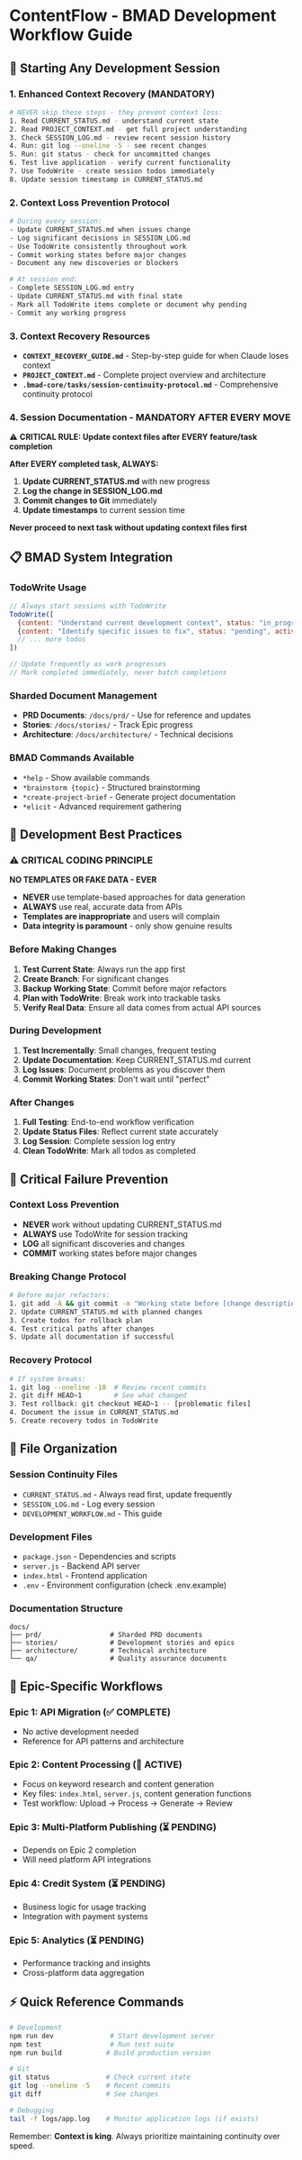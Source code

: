 # ContentFlow - BMAD Development Workflow Guide

## 🚀 Starting Any Development Session

### 1. Enhanced Context Recovery (MANDATORY)
```bash
# NEVER skip these steps - they prevent context loss:
1. Read CURRENT_STATUS.md - understand current state
2. Read PROJECT_CONTEXT.md - get full project understanding
3. Check SESSION_LOG.md - review recent session history
4. Run: git log --oneline -5 - see recent changes
5. Run: git status - check for uncommitted changes
6. Test live application - verify current functionality
7. Use TodoWrite - create session todos immediately
8. Update session timestamp in CURRENT_STATUS.md
```

### 2. Context Loss Prevention Protocol
```bash
# During every session:
- Update CURRENT_STATUS.md when issues change
- Log significant decisions in SESSION_LOG.md
- Use TodoWrite consistently throughout work
- Commit working states before major changes
- Document any new discoveries or blockers

# At session end:
- Complete SESSION_LOG.md entry
- Update CURRENT_STATUS.md with final state
- Mark all TodoWrite items complete or document why pending
- Commit any working progress
```

### 3. Context Recovery Resources
- **`CONTEXT_RECOVERY_GUIDE.md`** - Step-by-step guide for when Claude loses context
- **`PROJECT_CONTEXT.md`** - Complete project overview and architecture
- **`.bmad-core/tasks/session-continuity-protocol.md`** - Comprehensive continuity protocol

### 4. Session Documentation - MANDATORY AFTER EVERY MOVE
⚠️ **CRITICAL RULE: Update context files after EVERY feature/task completion**

**After EVERY completed task, ALWAYS:**
1. **Update CURRENT_STATUS.md** with new progress
2. **Log the change in SESSION_LOG.md**
3. **Commit changes to Git** immediately
4. **Update timestamps** to current session time

**Never proceed to next task without updating context files first**

## 📋 BMAD System Integration

### TodoWrite Usage
```javascript
// Always start sessions with TodoWrite
TodoWrite([
  {content: "Understand current development context", status: "in_progress", activeForm: "Understanding current development context"},
  {content: "Identify specific issues to fix", status: "pending", activeForm: "Identifying specific issues to fix"},
  // ... more todos
])

// Update frequently as work progresses
// Mark completed immediately, never batch completions
```

### Sharded Document Management
- **PRD Documents**: `/docs/prd/` - Use for reference and updates
- **Stories**: `/docs/stories/` - Track Epic progress
- **Architecture**: `/docs/architecture/` - Technical decisions

### BMAD Commands Available
- `*help` - Show available commands
- `*brainstorm {topic}` - Structured brainstorming
- `*create-project-brief` - Generate project documentation
- `*elicit` - Advanced requirement gathering

## 🔧 Development Best Practices

### ⚠️ CRITICAL CODING PRINCIPLE
**NO TEMPLATES OR FAKE DATA - EVER**
- **NEVER** use template-based approaches for data generation
- **ALWAYS** use real, accurate data from APIs
- **Templates are inappropriate** and users will complain
- **Data integrity is paramount** - only show genuine results

### Before Making Changes
1. **Test Current State**: Always run the app first
2. **Create Branch**: For significant changes
3. **Backup Working State**: Commit before major refactors
4. **Plan with TodoWrite**: Break work into trackable tasks
5. **Verify Real Data**: Ensure all data comes from actual API sources

### During Development
1. **Test Incrementally**: Small changes, frequent testing
2. **Update Documentation**: Keep CURRENT_STATUS.md current
3. **Log Issues**: Document problems as you discover them
4. **Commit Working States**: Don't wait until "perfect"

### After Changes
1. **Full Testing**: End-to-end workflow verification
2. **Update Status Files**: Reflect current state accurately
3. **Log Session**: Complete session log entry
4. **Clean TodoWrite**: Mark all todos as completed

## 🚨 Critical Failure Prevention

### Context Loss Prevention
- **NEVER** work without updating CURRENT_STATUS.md
- **ALWAYS** use TodoWrite for session tracking
- **LOG** all significant discoveries and changes
- **COMMIT** working states before major changes

### Breaking Change Protocol
```bash
# Before major refactors:
1. git add -A && git commit -m "Working state before [change description]"
2. Update CURRENT_STATUS.md with planned changes
3. Create todos for rollback plan
4. Test critical paths after changes
5. Update all documentation if successful
```

### Recovery Protocol
```bash
# If system breaks:
1. git log --oneline -10  # Review recent commits
2. git diff HEAD~1        # See what changed
3. Test rollback: git checkout HEAD~1 -- [problematic files]
4. Document the issue in CURRENT_STATUS.md
5. Create recovery todos in TodoWrite
```

## 📁 File Organization

### Session Continuity Files
- `CURRENT_STATUS.md` - Always read first, update frequently
- `SESSION_LOG.md` - Log every session
- `DEVELOPMENT_WORKFLOW.md` - This guide

### Development Files
- `package.json` - Dependencies and scripts
- `server.js` - Backend API server
- `index.html` - Frontend application
- `.env` - Environment configuration (check .env.example)

### Documentation Structure
```
docs/
├── prd/                 # Sharded PRD documents
├── stories/             # Development stories and epics
├── architecture/        # Technical architecture
└── qa/                  # Quality assurance documents
```

## 🎯 Epic-Specific Workflows

### Epic 1: API Migration (✅ COMPLETE)
- No active development needed
- Reference for API patterns and architecture

### Epic 2: Content Processing (🔄 ACTIVE)
- Focus on keyword research and content generation
- Key files: `index.html`, `server.js`, content generation functions
- Test workflow: Upload → Process → Generate → Review

### Epic 3: Multi-Platform Publishing (⏳ PENDING)
- Depends on Epic 2 completion
- Will need platform API integrations

### Epic 4: Credit System (⏳ PENDING)
- Business logic for usage tracking
- Integration with payment systems

### Epic 5: Analytics (⏳ PENDING)
- Performance tracking and insights
- Cross-platform data aggregation

## ⚡ Quick Reference Commands

```bash
# Development
npm run dev              # Start development server
npm test                 # Run test suite
npm run build           # Build production version

# Git
git status              # Check current state
git log --oneline -5    # Recent commits
git diff                # See changes

# Debugging
tail -f logs/app.log    # Monitor application logs (if exists)
```

Remember: **Context is king**. Always prioritize maintaining continuity over speed.
